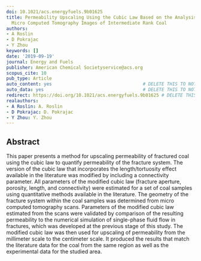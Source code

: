 ```yaml
---
doi: 10.1021/acs.energyfuels.9b01625
title: Permeability Upscaling Using the Cubic Law Based on the Analysis of Multiresolution
  Micro Computed Tomography Images of Intermediate Rank Coal
authors:
- A Roslin
- D Pokrajac
- Y Zhou
keywords: []
date: '2019-09-19'
journal: Energy and Fuels
publisher: American Chemical Societyservice@acs.org
scopus_cite: 10
pub_type: Article
auto_content: yes                                  # DELETE THIS TO NOT AUTO GENERATE CONTENT
auto_data: yes                                     # DELETE THIS TO NOT AUTO GENERATE METADATA
redirect: https://doi.org/10.1021/acs.energyfuels.9b01625 # DELETE THIS TO NOT REDIRECT
realauthors:
- A Roslin: A. Roslin
- D Pokrajac: D. Pokrajac
- Y Zhou: Y. Zhou
---
```



## Abstract
This paper presents a method for upscaling permeability of fractured coal using the cubic law to quantify permeability of the fracture system. The version of the cubic law that incorporates the length/tortuosity effect available in the literature was modified by including a connectivity parameter. All parameters of the modified cubic law (fracture aperture, porosity, length, and connectivity) were estimated for a set of coal samples using quantitative methods available in the literature. The geometry of the fracture system within the coal samples was determined from micro computed tomography scans. Parameters of the modified cubic law estimated from the scans were validated by comparison of the resulting permeability to the numerical simulation of single-phase fluid flow in fractures, which was developed at the previous stage of this study. The modified cubic law was then used for upscaling of permeability from the millimeter scale to the centimeter scale. It produced the results that match the literature data for the coal from the same region as well as the experimental data for the studied area.

